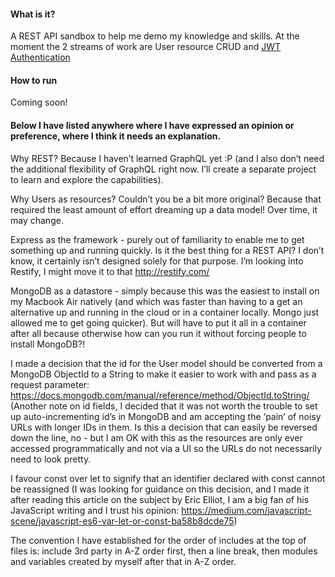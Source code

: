 #### What is it?
A REST API sandbox to help me demo my knowledge and skills. At the moment the 2 streams of work are User resource CRUD and [JWT Authentication](https://jwt.io/introduction/)

#### How to run
Coming soon! 

#### Below I have listed anywhere where I have expressed an opinion or preference, where I think it needs an explanation.
Why REST? Because I haven’t learned GraphQL yet :P (and I also don’t need the additional flexibility of GraphQL right now. I’ll create a separate project to learn and explore the capabilities).

Why Users as resources? Couldn’t you be a bit more original? Because that required the least amount of effort dreaming up a data model! Over time, it may change. 

Express as the framework - purely out of familiarity to enable me to get something up and running quickly. Is it the best thing for a REST API? I don’t know, it certainly isn’t designed solely for that purpose. I’m looking into Restify, I might move it to that http://restify.com/ 

MongoDB as a datastore - simply because this was the easiest to install on my Macbook Air natively (and which was faster than having to a get an alternative up and running in the cloud or in a container locally. Mongo just allowed me to get going quicker). But will have to put it all in a container after all because otherwise how can you run it without forcing people to install MongoDB?!

I made a decision that the id for the User model should be converted from a MongoDB ObjectId to a String to make it easier to work with and pass as a request parameter: https://docs.mongodb.com/manual/reference/method/ObjectId.toString/ (Another note on id fields, I decided that it was not worth the trouble to set up auto-incrementing id’s in MongoDB and am accepting the ‘pain’ of noisy URLs with longer IDs in them. Is this a decision that can easily be reversed down the line, no - 
but I am OK with this as the resources are only ever accessed programmatically and not via a UI so the URLs do not necessarily need to look pretty.

I favour const over let to signify that an identifier declared with const cannot be reassigned (I was looking for guidance on this decision, and I made it after reading this article on the subject by Eric Elliot, I am a big fan of his JavaScript writing and I trust his opinion: https://medium.com/javascript-scene/javascript-es6-var-let-or-const-ba58b8dcde75)

The convention I have established for the order of includes at the top of files is: include 3rd party in A-Z order first, then a line break, then modules and variables created by myself after that in A-Z order.
